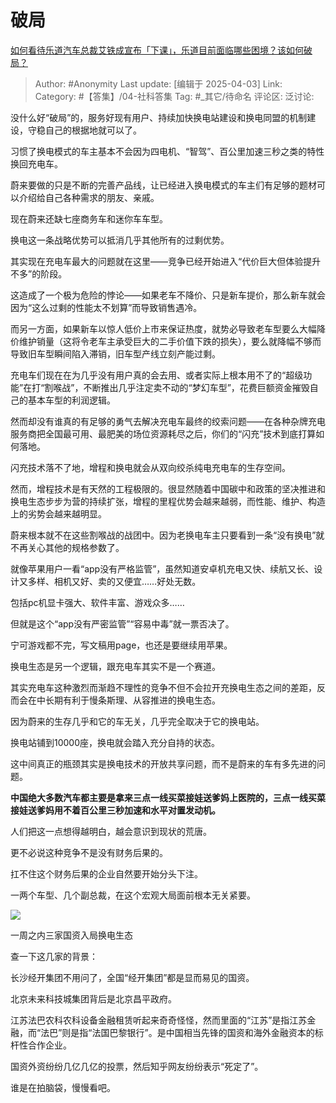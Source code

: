 # 破局
[如何看待乐道汽车总裁艾铁成宣布「下课」，乐道目前面临哪些困境？该如何破局？](https://www.zhihu.com/question/1890713327908384953/answer/1890858261630150546)

> Author: #Anonymity
> Last update: [编辑于 2025-04-03]
> Link:
> Category: #【答集】/04-社科答集 
> Tag: #_其它/待命名 
> 评论区:
> 泛讨论:

没什么好“破局”的，服务好现有用户、持续加快换电站建设和换电同盟的机制建设，守稳自己的根据地就可以了。

习惯了换电模式的车主基本不会因为四电机、“智驾”、百公里加速三秒之类的特性换回充电车。

蔚来要做的只是不断的完善产品线，让已经进入换电模式的车主们有足够的题材可以介绍给自己各种需求的朋友、亲戚。

现在蔚来还缺七座商务车和迷你车车型。

换电这一条战略优势可以抵消几乎其他所有的过剩优势。

其实现在充电车最大的问题就在这里——竞争已经开始进入“代价巨大但体验提升不多”的阶段。

这造成了一个极为危险的悖论——如果老车不降价、只是新车提价，那么新车就会因为“这么过剩的性能太不划算”而导致销售遇冷。

而另一方面，如果新车以惊人低价上市来保证热度，就势必导致老车型要么大幅降价维护销量（这将令老车主承受巨大的二手价值下跌的损失），要么就降幅不够而导致旧车型瞬间陷入滞销，旧车型产线立刻产能过剩。

充电车们现在在为几乎没有用户真的会去用、或者实际上根本用不了的“超级功能”在打“割喉战”，不断推出几乎注定卖不动的“梦幻车型”，花费巨额资金摧毁自己的基本车型的利润逻辑。

然而却没有谁真的有足够的勇气去解决充电车最终的绞索问题——在各种杂牌充电服务商把全国最可用、最肥美的场位资源耗尽之后，你们的“闪充”技术到底打算如何落地。

闪充技术落不了地，增程和换电就会从双向绞杀纯电充电车的生存空间。

然而，增程技术是有天然的工程极限的。很显然随着中国碳中和政策的坚决推进和换电生态步步为营的持续扩张，增程的里程优势会越来越弱，而性能、维护、构造上的劣势会越来越明显。

蔚来根本就不在这些割喉战的战团中。因为老换电车主只要看到一条“没有换电”就不再关心其他的规格参数了。

就像苹果用户一看“app没有严格监管”，虽然知道安卓机充电又快、续航又长、设计又多样、相机又好、卖的又便宜……好处无数。

包括pc机显卡强大、软件丰富、游戏众多……

但就是这个“app没有严密监管”“容易中毒”就一票否决了。

宁可游戏都不完，写文稿用page，也还是要继续用苹果。

换电生态是另一个逻辑，跟充电车其实不是一个赛道。

其实充电车这种激烈而渐趋不理性的竞争不但不会拉开充换电生态之间的差距，反而会在中长期有利于慢条斯理、从容推进的换电生态。

因为蔚来的生存几乎和它的车无关，几乎完全取决于它的换电站。

换电站铺到10000座，换电就会踏入充分自持的状态。

这中间真正的瓶颈其实是换电技术的开放共享问题，而不是蔚来的车有多先进的问题。

**中国绝大多数汽车都主要是拿来三点一线买菜接娃送爹妈上医院的，三点一线买菜接娃送爹妈用不着百公里三秒加速和水平对置发动机。**

人们把这一点想得越明白，越会意识到现状的荒唐。

更不必说这种竞争不是没有财务后果的。

扛不住这个财务后果的企业自然要开始分头下注。

一两个车型、几个副总裁，在这个宏观大局面前根本无关紧要。

  

![](https://picx.zhimg.com/80/v2-49e509b5fc60ce21b28cd1852c83f3fe_1440w.webp?source=c8b7c179)

一周之内三家国资入局换电生态

查一下这几家的背景：

长沙经开集团不用问了，全国“经开集团”都是显而易见的国资。

北京未来科技城集团背后是北京昌平政府。

江苏法巴农科农科设备金融租赁听起来奇奇怪怪，然而里面的“江苏”是指江苏金融，而“法巴”则是指“法国巴黎银行”。是中国相当先锋的国资和海外金融资本的标杆性合作企业。

国资外资纷纷几亿几亿的投票，然后知乎网友纷纷表示“死定了”。

谁是在拍脑袋，慢慢看吧。

